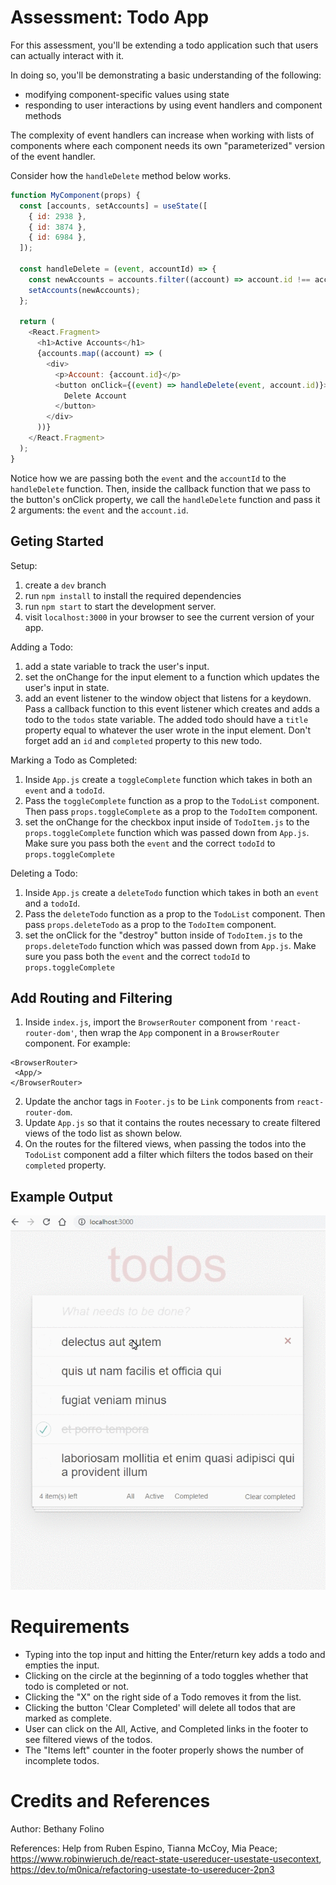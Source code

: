 # Assessment: Todo App

For this assessment, you'll be extending a todo application such that users can actually interact with it.

In doing so, you'll be demonstrating a basic understanding of the following:

- modifying component-specific values using state
- responding to user interactions by using event handlers and component methods

The complexity of event handlers can increase when working with lists of components where each component needs its own "parameterized" version of the event handler.

Consider how the `handleDelete` method below works.

```js
function MyComponent(props) {
  const [accounts, setAccounts] = useState([
    { id: 2938 },
    { id: 3874 },
    { id: 6984 },
  ]);

  const handleDelete = (event, accountId) => {
    const newAccounts = accounts.filter((account) => account.id !== accountId);
    setAccounts(newAccounts);
  };

  return (
    <React.Fragment>
      <h1>Active Accounts</h1>
      {accounts.map((account) => (
        <div>
          <p>Account: {account.id}</p>
          <button onClick={(event) => handleDelete(event, account.id)}>
            Delete Account
          </button>
        </div>
      ))}
    </React.Fragment>
  );
}
```

Notice how we are passing both the `event` and the `accountId` to the `handleDelete` function. Then, inside the callback function that we pass to the button's onClick property, we call the `handleDelete` function and pass it 2 arguments: the `event` and the `account.id`.

## Geting Started

Setup:

1. create a `dev` branch
2. run `npm install` to install the required dependencies
3. run `npm start` to start the development server.
4. visit `localhost:3000` in your browser to see the current version of your app.

Adding a Todo:

1. add a state variable to track the user's input.
2. set the onChange for the input element to a function which updates the user's input in state.
3. add an event listener to the window object that listens for a keydown. Pass a callback function to this event listener which creates and adds a todo to the `todos` state variable. The added todo should have a `title` property equal to whatever the user wrote in the input element. Don't forget add an `id` and `completed` property to this new todo.

Marking a Todo as Completed:

1. Inside `App.js` create a `toggleComplete` function which takes in both an `event` and a `todoId`.
2. Pass the `toggleComplete` function as a prop to the `TodoList` component. Then pass `props.toggleComplete` as a prop to the `TodoItem` component.
3. set the onChange for the checkbox input inside of `TodoItem.js` to the `props.toggleComplete` function which was passed down from `App.js`. Make sure you pass both the `event` and the correct `todoId` to `props.toggleComplete`

Deleting a Todo:

1. Inside `App.js` create a `deleteTodo` function which takes in both an `event` and a `todoId`.
2. Pass the `deleteTodo` function as a prop to the `TodoList` component. Then pass `props.deleteTodo` as a prop to the `TodoItem` component.
3. set the onClick for the "destroy" button inside of `TodoItem.js` to the `props.deleteTodo` function which was passed down from `App.js`. Make sure you pass both the `event` and the correct `todoId` to `props.toggleComplete`

## Add Routing and Filtering

1. Inside `index.js`, import the `BrowserRouter` component from `'react-router-dom'`, then wrap the `App` component in a `BrowserRouter` component. For example:

```
<BrowserRouter>
 <App/>
</BrowserRouter>
```

2. Update the anchor tags in `Footer.js` to be `Link` components from `react-router-dom`.
3. Update `App.js` so that it contains the routes necessary to create filtered views of the todo list as shown below.
4. On the routes for the filtered views, when passing the todos into the `TodoList` component add a filter which filters the todos based on their `completed` property.

## Example Output

![](./exampleOutput.gif)

# Requirements

- Typing into the top input and hitting the Enter/return key adds a todo and empties the input.
- Clicking on the circle at the beginning of a todo toggles whether that todo is completed or not.
- Clicking the "X" on the right side of a Todo removes it from the list.
- Clicking the button 'Clear Completed' will delete all todos that are marked as complete.
- User can click on the All, Active, and Completed links in the footer to see filtered views of the todos.
- The "Items left" counter in the footer properly shows the number of incomplete todos.

# Credits and References

Author: Bethany Folino

References: Help from Ruben Espino, Tianna McCoy, Mia Peace; https://www.robinwieruch.de/react-state-usereducer-usestate-usecontext, https://dev.to/m0nica/refactoring-usestate-to-usereducer-2pn3
